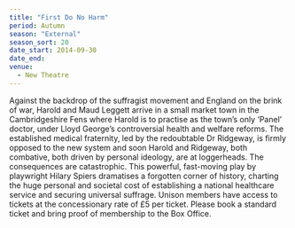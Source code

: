 ```yaml
---
title: "First Do No Harm"
period: Autumn
season: "External"
season_sort: 20
date_start: 2014-09-30
date_end:
venue:
  - New Theatre
---
```


Against the backdrop of the suffragist movement and England on the brink of war, Harold and Maud Leggett arrive in a small market town in the Cambridgeshire Fens where Harold is to practise as the town’s only ‘Panel’ doctor, under Lloyd George’s controversial health and welfare reforms. The established medical fraternity, led by the redoubtable Dr Ridgeway, is firmly opposed to the new system and soon Harold and Ridgeway, both combative, both driven by personal ideology, are at loggerheads. The consequences are catastrophic. This powerful, fast-moving play by playwright Hilary Spiers dramatises a forgotten corner of history, charting the huge personal and societal cost of establishing a national healthcare service and securing universal suffrage. Unison members have access to tickets at the concessionary rate of £5 per ticket. Please book a standard ticket and bring proof of membership to the Box Office.
